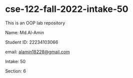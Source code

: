 # cse-122-fall-2022-intake-50
This is an OOP lab repository


Name: Md.Al-Amin

Student ID: 22234103066

email: alamin18228@gmail.com

Intake: 50

Section: 6
